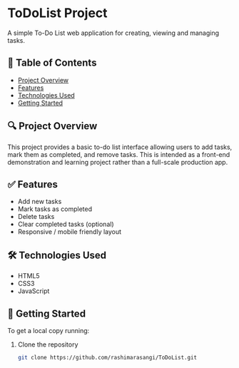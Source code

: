 # ToDoList Project

A simple To-Do List web application for creating, viewing and managing tasks.

## 🧾 Table of Contents
- [Project Overview](#project-overview)  
- [Features](#features)  
- [Technologies Used](#technologies-used)  
- [Getting Started](#getting-started)  


## 🔍 Project Overview
This project provides a basic to-do list interface allowing users to add tasks, mark them as completed, and remove tasks. This is intended as a front-end demonstration and learning project rather than a full-scale production app.

## ✅ Features
- Add new tasks  
- Mark tasks as completed  
- Delete tasks  
- Clear completed tasks (optional)  
- Responsive / mobile friendly layout  

## 🛠 Technologies Used
- HTML5  
- CSS3  
- JavaScript

## 🚀 Getting Started
To get a local copy running:

1. Clone the repository  
   ```bash
   git clone https://github.com/rashimarasangi/ToDoList.git

